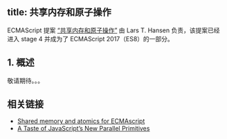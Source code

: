 title: 共享内存和原子操作
---

ECMAScript 提案 [“共享内存和原子操作”](https://github.com/tc39/ecmascript_sharedmem) 由 Lars T. Hansen 负责，该提案已经进入 stage 4 并成为了 ECMAScript 2017（ES8）的一部分。

## 1. 概述

敬请期待。。。

## 相关链接

- [Shared memory and atomics for ECMAscript](https://github.com/tc39/ecmascript_sharedmem)
- [A Taste of JavaScript’s New Parallel Primitives](https://hacks.mozilla.org/2016/05/a-taste-of-javascripts-new-parallel-primitives/)
